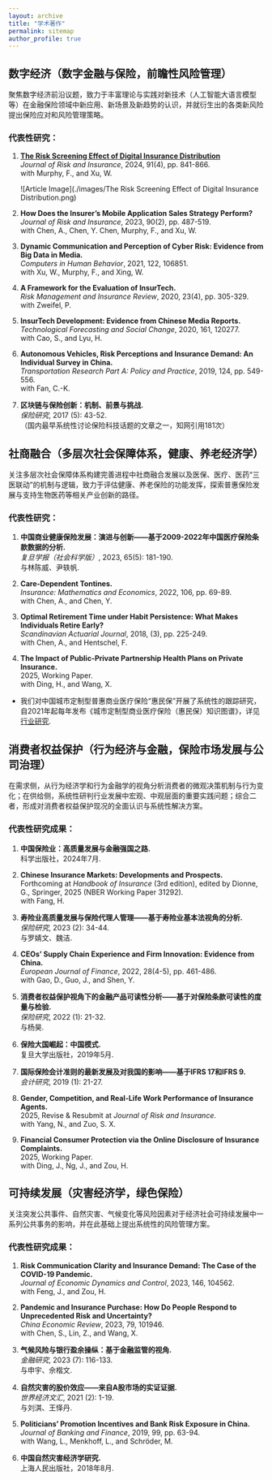 ```yaml
---
layout: archive
title: "学术著作"
permalink: sitemap
author_profile: true
---
```



## 数字经济（数字金融与保险，前瞻性风险管理）

聚焦数字经济前沿议题，致力于丰富理论与实践对新技术（人工智能大语言模型等）在金融保险领域中新应用、新场景及新趋势的认识，并就衍生出的各类新风险提出保险应对和风险管理策略。

### 代表性研究：
1. [**The Risk Screening Effect of Digital Insurance Distribution**](https://doi.org/10.1111/jori.12496)  
   *Journal of Risk and Insurance*, 2024, 91(4), pp. 841-866.  
   with Murphy, F., and Xu, W.
   
   ![Article Image](./images/The Risk Screening Effect of Digital Insurance Distribution.png)

3. **How Does the Insurer’s Mobile Application Sales Strategy Perform?**  
   *Journal of Risk and Insurance*, 2023, 90(2), pp. 487-519.  
   with Chen, A., Chen, Y. Chen, Murphy, F., and Xu, W.

4. **Dynamic Communication and Perception of Cyber Risk: Evidence from Big Data in Media.**  
   *Computers in Human Behavior*, 2021, 122, 106851.  
   with Xu, W., Murphy, F., and Xing, W.

5. **A Framework for the Evaluation of InsurTech.**  
   *Risk Management and Insurance Review*, 2020, 23(4), pp. 305-329.  
   with Zweifel, P.

6. **InsurTech Development: Evidence from Chinese Media Reports.**  
   *Technological Forecasting and Social Change*, 2020, 161, 120277.  
   with Cao, S., and Lyu, H.

7. **Autonomous Vehicles, Risk Perceptions and Insurance Demand: An Individual Survey in China.**  
   *Transportation Research Part A: Policy and Practice*, 2019, 124, pp. 549-556.  
   with Fan, C.-K.

8. **区块链与保险创新：机制、前景与挑战.**  
   *保险研究*, 2017 (5): 43-52.  
   （国内最早系统性讨论保险科技话题的文章之一，知网引用181次）


## 社商融合（多层次社会保障体系，健康、养老经济学）

关注多层次社会保障体系构建完善进程中社商融合发展以及医保、医疗、医药“三医联动”的机制与逻辑，致力于评估健康、养老保险的功能发挥，探索普惠保险发展与支持生物医药等相关产业创新的路径。

### 代表性研究：
1. **中国商业健康保险发展：演进与创新——基于2009-2022年中国医疗保险条款数据的分析.**  
   *复旦学报（社会科学版）*, 2023, 65(5): 181-190.  
   与林陈威、尹轶帆.

2. **Care-Dependent Tontines.**  
   *Insurance: Mathematics and Economics*, 2022, 106, pp. 69-89.  
   with Chen, A., and Chen, Y.

3. **Optimal Retirement Time under Habit Persistence: What Makes Individuals Retire Early?**  
   *Scandinavian Actuarial Journal*, 2018, (3), pp. 225-249.  
   with Chen, A., and Hentschel, F.

4. **The Impact of Public-Private Partnership Health Plans on Private Insurance.**  
   2025, Working Paper.  
   with Ding, H., and Wang, X.

- 我们对中国城市定制型普惠商业医疗保险“惠民保”开展了系统性的跟踪研究，自2021年起每年发布《城市定制型商业医疗保险（惠民保）知识图谱》，详见 [行业研究](#).

## 消费者权益保护（行为经济与金融，保险市场发展与公司治理）

在需求侧，从行为经济学和行为金融学的视角分析消费者的微观决策机制与行为变化；在供给侧，系统性研判行业发展中宏观、中观层面的重要实践问题；综合二者，形成对消费者权益保护现况的全面认识与系统性解决方案。

### 代表性研究成果：
1. **中国保险业：高质量发展与金融强国之路.**  
   科学出版社，2024年7月.

2. **Chinese Insurance Markets: Developments and Prospects.**  
   Forthcoming at *Handbook of Insurance* (3rd edition), edited by Dionne, G., Springer, 2025 (NBER Working Paper 31292).  
   with Fang, H.

3. **寿险业高质量发展与保险代理人管理——基于寿险业基本法视角的分析.**  
   *保险研究*, 2023 (2): 34-44.  
   与罗婧文、魏洁.

4. **CEOs’ Supply Chain Experience and Firm Innovation: Evidence from China.**  
   *European Journal of Finance*, 2022, 28(4-5), pp. 461-486.  
   with Gao, D., Guo, J., and Shen, Y.

5. **消费者权益保护视角下的金融产品可读性分析——基于对保险条款可读性的度量与检验.**  
   *保险研究*, 2022 (1): 21-32.  
   与杨昊.

6. **保险大国崛起：中国模式.**  
   复旦大学出版社，2019年5月.

7. **国际保险会计准则的最新发展及对我国的影响——基于IFRS 17和IFRS 9.**  
   *会计研究*, 2019 (1): 21-27.

8. **Gender, Competition, and Real-Life Work Performance of Insurance Agents.**  
   2025, Revise & Resubmit at *Journal of Risk and Insurance*.  
   with Yang, N., and Zuo, S. X.

9. **Financial Consumer Protection via the Online Disclosure of Insurance Complaints.**  
   2025, Working Paper.  
   with Ding, J., Ng, J., and Zou, H.

## 可持续发展（灾害经济学，绿色保险）

关注突发公共事件、自然灾害、气候变化等风险因素对于经济社会可持续发展中一系列公共事务的影响，并在此基础上提出系统性的风险管理方案。

### 代表性研究成果：
1. **Risk Communication Clarity and Insurance Demand: The Case of the COVID-19 Pandemic.**  
   *Journal of Economic Dynamics and Control*, 2023, 146, 104562.  
   with Feng, J., and Zou, H.

2. **Pandemic and Insurance Purchase: How Do People Respond to Unprecedented Risk and Uncertainty?**  
   *China Economic Review*, 2023, 79, 101946.  
   with Chen, S., Lin, Z., and Wang, X.

3. **气候风险与银行盈余操纵：基于金融监管的视角.**  
   *金融研究*, 2023 (7): 116-133.  
   与申宇、佘楷文.

4. **自然灾害的股价效应——来自A股市场的实证证据.**  
   *世界经济文汇*, 2021 (2): 1-19.  
   与刘淇、王怿丹.

5. **Politicians’ Promotion Incentives and Bank Risk Exposure in China.**  
   *Journal of Banking and Finance*, 2019, 99, pp. 63-94.  
   with Wang, L., Menkhoff, L., and Schröder, M.

6. **中国自然灾害经济学研究.**  
   上海人民出版社，2018年8月.
